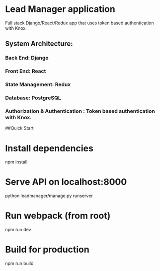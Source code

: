 # Lead Manager application
Full stack Django/React/Redux app that uses token based authentication with Knox.
## System Architecture:
### Back End: Django 
### Front End: React
### State Management: Redux
### Database: PostgreSQL
### Authorization & Authentication : Token based authentication with Knox.

##Quick Start
# Install dependencies
npm install

# Serve API on localhost:8000
python leadmanager/manage.py runserver

# Run webpack (from root)
npm run dev

# Build for production
npm run build